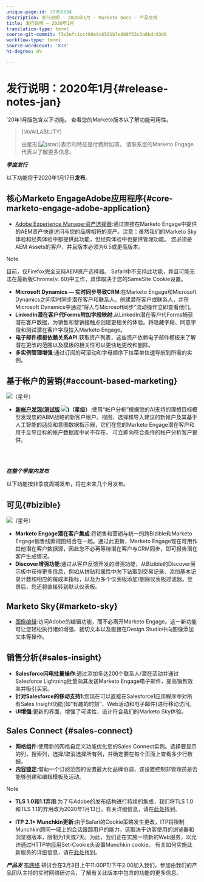 ```yaml
---
unique-page-id: 37355534
description: 发行说明 — 2020年1月 — Marketo Docs — 产品文档
title: 发行说明 — 2020年1月
translation-type: tm+mt
source-git-commit: f3e3efc1cc480e9c6501b7e808f53c3a8bdc93d8
workflow-type: tm+mt
source-wordcount: '838'
ht-degree: 0%

---
```



# 发行说明：2020年1月{#release-notes-jan}

’20年1月版包含以下功能。 查看您的Marketo版本以了解功能可用性。

>[!AVAILABILITY]
>
>由星形(![(star)](assets/star-yellow.svg))表示的特征是付费附加项。 请联系您的Marketo Engage代表以了解更多信息。

**_季度发行_**

以下功能将于2020年1月17日&#x200B;**发布**。

## 核心Marketo EngageAdobe应用程序{#core-marketo-engage-adobe-application}

* [Adobe Experience Manager资产选择器](/help/marketo/product-docs/core-marketo-concepts/miscellaneous/importing-assets-with-adobe-experience-manager.md):通过直接在Marketo Engage中提供的AEM资产快速访问与您的品牌相符的资产。注意：虽然我们的Marketo Sky体验和经典体验中都提供此功能，但经典体验中也提供管理功能。 您必须是AEM Assets的客户，并且版本必须为6.5或更高版本。

>[!NOTE]
>
>目前，仅Firefox完全支持AEM资产选择器。 Safari中不支持此功能，并且可能无法在最新版Chrome(v. 80)中工作，具体取决于您的SameSite Cookie设置。

* **Microsoft Dynamics — 实时同步导致CRM**:在Marketo Engage和Microsoft Dynamics之间实时同步潜在客户和联系人。创建潜在客户或联系人，并在Microsoft Dynamics中通过“将人与Microsoft同步”流动操作立即查看他们。
* **LinkedIn潜在客户代Forms附加字段映射**:从LinkedIn潜在客户代Forms捕获潜在客户数据，为销售和营销接触点创建更相关的体验。将隐藏字段、同意字段和测试潜在客户字段拉入Marketo Engage。
* **电子邮件模板依赖关系API**:获取资产列表，这些资产依赖电子邮件模板来了解潜在更改的范围以及模板的相关性可以更快地更改和删除。
* **多实例管理增强**:通过订阅的可滚动和字母顺序下拉菜单快速导航到所需的实例。

## 基于帐户的营销{#account-based-marketing}

![（星号）](assets/star-yellow.svg)

* **[新帐户发现(测试版](https://docs.marketo.com/x/WQA6Ag) ![)（星级）](assets/star-yellow.svg)**:使用“帐户分析”根据您的AI支持的理想目标模型发现您的ABM战略的新客户帐户。视图、选择和导入建议的新帐户及其基于人工智能的适应和意图数据指示器，它们在您的Marketo Engage潜在客户和用于反导目标的帐户数据库中尚不存在。 可立即向符合条件的帐户分析客户提供。

<br> 

**_在整个季度内发布_**

以下功能按非季度周期发布，将在未来几个月发布。

## 可见{#bizible}

![（星号）](assets/star-yellow.svg)

* **Marketo Engage潜在客户集成**:将销售和营销与统一的跨Bizible和Marketo Engage销售线索视图结合在一起。通过此更新，Marketo Engage现在可用作其他潜在客户数据源，因此您不必再等待潜在客户与CRM同步，即可报告潜在客户生成情况。
* **Discover增强功能**:通过从客户反馈开发的增强功能，从Bizible的Discover展示板中获得更多信息，例如从拼贴和属性中向下钻取到交易记录、添加基本记录计数和相应的每成本指标，以及为多个仪表板添加/删除仪表板过滤器。登录后，您还将直接转到默认仪表板。

## Marketo Sky{#marketo-sky}

* [图像编辑](https://experienceleague.adobe.com/docs/marketo/sky/design-studio/marketo-image-editor.html?lang=en#design-studio):访问Adobe的编辑功能，而不必离开Marketo Engage。这一新功能可让您轻松执行诸如增强、裁切文本以及直接在Design Studio中向图像添加文本等操作。

## 销售分析{#sales-insight}

* **Salesforce闪电批量操作**:通过添加多达200个联系人/潜在活动并通过Salesforce Lightning批量向其发送Marketo Engage电子邮件，提高销售效率并吸引买家。
* **针对Salesforce的移动支持1**:您现在可以直接在Salesforce1应用程序中对所有Sales Insight功能(如“有趣的时刻”、Web活动和电子邮件)进行移动访问。
* **UI增强**:更新的界面，增强了可读性，设计符合我们的Marketo Sky体验。

## Sales Connect {#sales-connect}

* **网格组件**:使用新的网格自定义功能优化您的Sales Connect实例。选择要显示的列，搜索列，选择/取消选择所有列，并确定要在每个页面上查看多少行数据。
* **[内容锁定](/help/marketo/product-docs/marketo-sales-connect/admin/content-lockdown.md)**:借助一个订阅范围的设置最大化品牌协调，该设置控制非管理员是否能够创建和编辑模板及活动。

>[!NOTE]
>
>* **TLS 1.0和1.1弃用**:为了与Adobe的发布结构进行持续的集成，我们将TLS 1.0和TLS 1.1的弃用改为2020年1月13日。有关详细信息，请在[此处](https://nation.marketo.com/docs/DOC-7059-tls-10-11-deprecation-faq)找到。
   >
   >
* **ITP 2.1+ Munchkin更新**:由于Safari的Cookie策略发生更改，ITP将限制Munchkin跨同一域上的会话跟踪用户的能力，这取决于访客使用的浏览器和浏览器版本，限制为1天或7天。为此，我们正在实施一项新的Web服务，以允许通过HTTP响应用Set-Cookie头设置Munchkin cookie。 有关如何实施此新服务的详细信息，请在[此处](https://nation.marketo.com/docs/DOC-7351)找到。


**_产品发_** [布网络](https://engage.marketo.com/Jan_Feb_20_Release_Webinar_Registration.html) 研讨会在3月3日上午11:00PT/下午2:00加入我们，参加由我们的产品团队主持的实时网络研讨会，了解有关此版本中包含的功能的更多信息。
